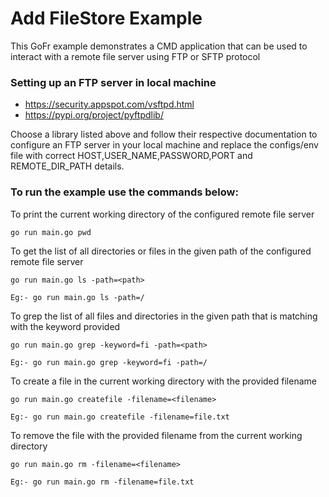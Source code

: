# Add FileStore Example

This GoFr example demonstrates a CMD application that can be used to interact with a remote file server using FTP or SFTP protocol

### Setting up an FTP server in local machine
- https://security.appspot.com/vsftpd.html
- https://pypi.org/project/pyftpdlib/

Choose a library listed above and follow their respective documentation to configure an FTP server in your local machine and replace the configs/env file with correct HOST,USER_NAME,PASSWORD,PORT and REMOTE_DIR_PATH details.

### To run the example use the commands below:
To print the current working directory of the configured remote file server
```
go run main.go pwd
```
To get the list of all directories or files in the given path of the configured remote file server

```
go run main.go ls -path=<path>

Eg:- go run main.go ls -path=/
```
To grep the list of all files and directories in the given path that is matching with the keyword provided

```
go run main.go grep -keyword=fi -path=<path>

Eg:- go run main.go grep -keyword=fi -path=/
```

To create a file in the current working directory with the provided filename 
```
go run main.go createfile -filename=<filename>

Eg:- go run main.go createfile -filename=file.txt
```

To remove the file with the provided filename from the current working directory
```
go run main.go rm -filename=<filename>

Eg:- go run main.go rm -filename=file.txt
```